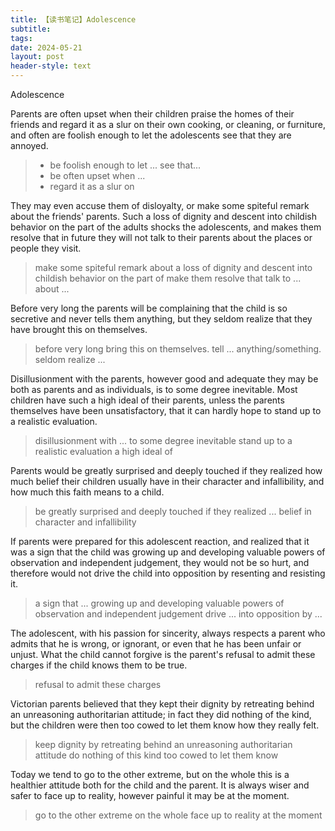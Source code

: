 ```yaml
---
title: 【读书笔记】Adolescence
subtitle: 
tags: 
date: 2024-05-21
layout: post
header-style: text
---
```


Adolescence

Parents are often upset when their children praise the homes of their friends and regard it as a slur on their own cooking, or cleaning, or furniture, and often are foolish enough to let the adolescents see that they are annoyed. 

> - be foolish enough to let ... see that...
> - be often upset when ...
> - regard it as a slur on

They may even accuse them of disloyalty, or make some spiteful remark about the friends' parents. Such a loss of dignity and descent into childish behavior on the part of the adults shocks the adolescents, and makes them resolve that in future they will not talk to their parents about the places or people they visit. 

> make some spiteful remark about
> a loss of dignity and descent into childish behavior
> on the part of
> make them resolve that 
> talk to ... about ...

Before very long the parents will be complaining that the child is so secretive and never tells them anything, but they seldom realize that they have brought this on themselves.

> before very long 
> bring this on themselves.
> tell ... anything/something.
> seldom realize ... 

Disillusionment with the parents, however good and adequate they may be both as parents and as individuals, is to some degree inevitable. Most children have such a high ideal of their parents, unless the parents themselves have been unsatisfactory, that it can hardly hope to stand up to a realistic evaluation. 

> disillusionment with ...
> to some degree inevitable
> stand up to a realistic evaluation
> a high ideal of 

Parents would be greatly surprised and deeply touched if they realized how much belief their children usually have in their character and infallibility, and how much this faith means to a child. 

> be greatly surprised and deeply touched if they realized ...
> belief in character and infallibility

If parents were prepared for this adolescent reaction, and realized that it was a sign that the child was growing up and developing valuable powers of observation and independent judgement, they would not be so hurt, and therefore would not drive the child into opposition by resenting and resisting it. 

> a sign that ... growing up and developing valuable powers of observation and independent judgement
> drive ... into opposition by ...

The adolescent, with his passion for sincerity, always respects a parent who admits that he is wrong, or ignorant, or even that he has been unfair or unjust. What the child cannot forgive is the parent's refusal to admit these charges if the child knows them to be true.

> refusal to admit these charges

Victorian parents believed that they kept their dignity by retreating behind an unreasoning authoritarian attitude; in fact they did nothing of the kind, but the children were then too cowed to let them know how they really felt. 

> keep dignity by retreating behind an unreasoning authoritarian attitude
> do nothing of this kind
> too cowed to let them know

Today we tend to go to the other extreme, but on the whole this is a healthier attitude both for the child and the parent. It is always wiser and safer to face up to reality, however painful it may be at the moment.

> go to the other extreme
> on the whole 
> face up to reality
> at the moment